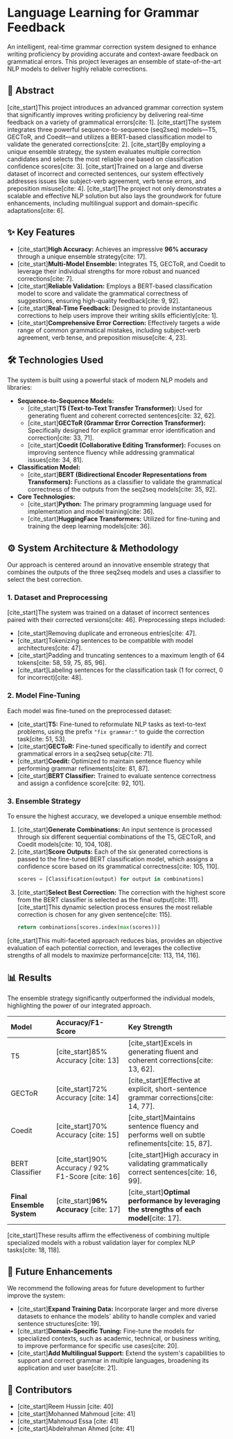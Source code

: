 # Language Learning for Grammar Feedback

An intelligent, real-time grammar correction system designed to enhance writing proficiency by providing accurate and context-aware feedback on grammatical errors. This project leverages an ensemble of state-of-the-art NLP models to deliver highly reliable corrections.

## 🌟 Abstract

[cite_start]This project introduces an advanced grammar correction system that significantly improves writing proficiency by delivering real-time feedback on a variety of grammatical errors[cite: 1]. [cite_start]The system integrates three powerful sequence-to-sequence (seq2seq) models—T5, GECToR, and Coedit—and utilizes a BERT-based classification model to validate the generated corrections[cite: 2]. [cite_start]By employing a unique ensemble strategy, the system evaluates multiple correction candidates and selects the most reliable one based on classification confidence scores[cite: 3]. [cite_start]Trained on a large and diverse dataset of incorrect and corrected sentences, our system effectively addresses issues like subject-verb agreement, verb tense errors, and preposition misuse[cite: 4]. [cite_start]The project not only demonstrates a scalable and effective NLP solution but also lays the groundwork for future enhancements, including multilingual support and domain-specific adaptations[cite: 6].

## ✨ Key Features

- [cite_start]**High Accuracy:** Achieves an impressive **96% accuracy** through a unique ensemble strategy[cite: 17].
- [cite_start]**Multi-Model Ensemble:** Integrates T5, GECToR, and Coedit to leverage their individual strengths for more robust and nuanced corrections[cite: 7].
- [cite_start]**Reliable Validation:** Employs a BERT-based classification model to score and validate the grammatical correctness of suggestions, ensuring high-quality feedback[cite: 9, 92].
- [cite_start]**Real-Time Feedback:** Designed to provide instantaneous corrections to help users improve their writing skills efficiently[cite: 1].
- [cite_start]**Comprehensive Error Correction:** Effectively targets a wide range of common grammatical mistakes, including subject-verb agreement, verb tense, and preposition misuse[cite: 4, 23].

## 🛠️ Technologies Used

The system is built using a powerful stack of modern NLP models and libraries:

- **Sequence-to-Sequence Models:**
    - [cite_start]**T5 (Text-to-Text Transfer Transformer):** Used for generating fluent and coherent corrected sentences[cite: 32, 62].
    - [cite_start]**GECToR (Grammar Error Correction Transformer):** Specifically designed for explicit grammar error identification and correction[cite: 33, 71].
    - [cite_start]**Coedit (Collaborative Editing Transformer):** Focuses on improving sentence fluency while addressing grammatical issues[cite: 34, 81].
- **Classification Model:**
    - [cite_start]**BERT (Bidirectional Encoder Representations from Transformers):** Functions as a classifier to validate the grammatical correctness of the outputs from the seq2seq models[cite: 35, 92].
- **Core Technologies:**
    - [cite_start]**Python:** The primary programming language used for implementation and model training[cite: 36].
    - [cite_start]**HuggingFace Transformers:** Utilized for fine-tuning and training the deep learning models[cite: 36].

## ⚙️ System Architecture & Methodology

Our approach is centered around an innovative ensemble strategy that combines the outputs of the three seq2seq models and uses a classifier to select the best correction.

### 1. Dataset and Preprocessing

[cite_start]The system was trained on a dataset of incorrect sentences paired with their corrected versions[cite: 46]. Preprocessing steps included:
- [cite_start]Removing duplicate and erroneous entries[cite: 47].
- [cite_start]Tokenizing sentences to be compatible with model architectures[cite: 47].
- [cite_start]Padding and truncating sentences to a maximum length of 64 tokens[cite: 58, 59, 75, 85, 96].
- [cite_start]Labeling sentences for the classification task (1 for correct, 0 for incorrect)[cite: 48].

### 2. Model Fine-Tuning

Each model was fine-tuned on the preprocessed dataset:
- [cite_start]**T5:** Fine-tuned to reformulate NLP tasks as text-to-text problems, using the prefix `"fix grammar:"` to guide the correction task[cite: 51, 53].
- [cite_start]**GECToR:** Fine-tuned specifically to identify and correct grammatical errors in a seq2seq setup[cite: 71].
- [cite_start]**Coedit:** Optimized to maintain sentence fluency while performing grammar refinements[cite: 81, 87].
- [cite_start]**BERT Classifier:** Trained to evaluate sentence correctness and assign a confidence score[cite: 92, 101].

### 3. Ensemble Strategy

To ensure the highest accuracy, we developed a unique ensemble method:
1.  [cite_start]**Generate Combinations:** An input sentence is processed through six different sequential combinations of the T5, GECToR, and Coedit models[cite: 10, 104, 108].
2.  [cite_start]**Score Outputs:** Each of the six generated corrections is passed to the fine-tuned BERT classification model, which assigns a confidence score based on its grammatical correctness[cite: 105, 110].
    ```python
    scores = [Classification(output) for output in combinations]
    ```
3.  [cite_start]**Select Best Correction:** The correction with the highest score from the BERT classifier is selected as the final output[cite: 111]. [cite_start]This dynamic selection process ensures the most reliable correction is chosen for any given sentence[cite: 115].
    ```python
    return combinations[scores.index(max(scores))]
    ```

[cite_start]This multi-faceted approach reduces bias, provides an objective evaluation of each potential correction, and leverages the collective strengths of all models to maximize performance[cite: 113, 114, 116].

## 📊 Results

The ensemble strategy significantly outperformed the individual models, highlighting the power of our integrated approach.

| Model | Accuracy/F1-Score | Key Strength |
| :--- | :--- | :--- |
| T5 | [cite_start]85% Accuracy [cite: 13] | [cite_start]Excels in generating fluent and coherent corrections[cite: 13, 62]. |
| GECToR | [cite_start]72% Accuracy [cite: 14] | [cite_start]Effective at explicit, short-sentence grammar corrections[cite: 14, 77]. |
| Coedit | [cite_start]70% Accuracy [cite: 15] | [cite_start]Maintains sentence fluency and performs well on subtle refinements[cite: 15, 87]. |
| BERT Classifier | [cite_start]90% Accuracy / 92% F1-Score [cite: 16] | [cite_start]High accuracy in validating grammatically correct sentences[cite: 16, 99]. |
| **Final Ensemble System** | [cite_start]**96% Accuracy** [cite: 17] | [cite_start]**Optimal performance by leveraging the strengths of each model**[cite: 17]. |

[cite_start]These results affirm the effectiveness of combining multiple specialized models with a robust validation layer for complex NLP tasks[cite: 18, 118].

## 🚀 Future Enhancements

We recommend the following areas for future development to further improve the system:

- [cite_start]**Expand Training Data:** Incorporate larger and more diverse datasets to enhance the models' ability to handle complex and varied sentence structures[cite: 19].
- [cite_start]**Domain-Specific Tuning:** Fine-tune the models for specialized contexts, such as academic, technical, or business writing, to improve performance for specific use cases[cite: 20].
- [cite_start]**Add Multilingual Support:** Extend the system's capabilities to support and correct grammar in multiple languages, broadening its application and user base[cite: 21].

## 🤝 Contributors

- [cite_start]Reem Hussin [cite: 40]
- [cite_start]Mohanned Mahmoud [cite: 41]
- [cite_start]Mahmoud Essa [cite: 41]
- [cite_start]Abdelrahman Ahmed [cite: 41]
````
